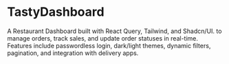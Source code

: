 # TastyDashboard
A Restaurant Dashboard built with React Query, Tailwind, and Shadcn/UI. to manage orders, track sales, and update order statuses in real-time. Features include passwordless login, dark/light themes, dynamic filters, pagination, and integration with delivery apps. 
